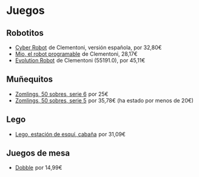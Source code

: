 # Juegos

## Robotitos

<ul>
  <li>
<a target="_blank" href="https://www.amazon.es/gp/product/B01G5PB8UY/ref=as_li_tl?ie=UTF8&camp=3638&creative=24630&creativeASIN=B01G5PB8UY&linkCode=undefined&tag=rchavarria-21&linkId=2588ad254d40818633db243e814cd475">Cyber Robot</a><img src="//ir-es.amazon-adsystem.com/e/ir?t=rchavarria-21&l=am2&o=30&a=B01G5PB8UY" width="1" height="1" border="0" alt="" style="border:none !important; margin:0px !important;" /> de Clementoni, versión española, por 32,80€
  </li>
  <li>
<a target="_blank" href="https://www.amazon.es/gp/product/B010VFIK46/ref=as_li_tl?ie=UTF8&camp=3638&creative=24630&creativeASIN=B010VFIK46&linkCode=undefined&tag=rchavarria-21&linkId=3397a570e4bae2c7deb796b15a46a8f0">Mio, el robot programable</a><img src="//ir-es.amazon-adsystem.com/e/ir?t=rchavarria-21&l=am2&o=30&a=B010VFIK46" width="1" height="1" border="0" alt="" style="border:none !important; margin:0px !important;" /> de Clementoni, 28,17€
  </li>
  <li>
<a target="_blank" href="https://www.amazon.es/gp/product/B07232LZZ4/ref=as_li_tl?ie=UTF8&camp=3638&creative=24630&creativeASIN=B07232LZZ4&linkCode=as2&tag=rchavarria-21&linkId=fc73e9e4b53ccd54a0d099a0e983bb36">Evolution Robot</a><img src="//ir-es.amazon-adsystem.com/e/ir?t=rchavarria-21&l=am2&o=30&a=B07232LZZ4" width="1" height="1" border="0" alt="" style="border:none !important; margin:0px !important;" /> de Clementoni (55191.0), por 45,11€
  </li>
</ul>

## Muñequitos

<ul>
  <li>
<a target="_blank" href="https://www.amazon.es/gp/product/B074FZ8C9W/ref=as_li_tl?ie=UTF8&camp=3638&creative=24630&creativeASIN=B074FZ8C9W&linkCode=undefined&tag=rchavarria-21&linkId=08aa99a4e24c30c714dda78a69a6ed79">Zomlings, 50 sobres, serie 6</a><img src="//ir-es.amazon-adsystem.com/e/ir?t=rchavarria-21&l=am2&o=30&a=B074FZ8C9W" width="1" height="1" border="0" alt="" style="border:none !important; margin:0px !important;" /> por 25€
  </li>
  <li>
<a target="_blank" href="https://www.amazon.es/gp/product/B01MTCRQFG/ref=as_li_tl?ie=UTF8&camp=3638&creative=24630&creativeASIN=B01MTCRQFG&linkCode=undefined&tag=rchavarria-21&linkId=e747616d9af413aff61fd5237604f3ef">Zomlings, 50 sobres, serie 5</a><img src="//ir-es.amazon-adsystem.com/e/ir?t=rchavarria-21&l=am2&o=30&a=B01MTCRQFG" width="1" height="1" border="0" alt="" style="border:none !important; margin:0px !important;" /> por 35,78€ (ha estado por menos de 20€)
  </li>
</ul>

## Lego

<ul>
  <li>
<a target="_blank" href="https://www.amazon.es/gp/product/B06WLL3SMJ/ref=as_li_tl?ie=UTF8&camp=3638&creative=24630&creativeASIN=B06WLL3SMJ&linkCode=undefined&tag=rchavarria-21&linkId=981fb4a3b940a4aa977222c34e8be6c8">Lego, estación de esquí, cabaña</a><img src="//ir-es.amazon-adsystem.com/e/ir?t=rchavarria-21&l=am2&o=30&a=B06WLL3SMJ" width="1" height="1" border="0" alt="" style="border:none !important; margin:0px !important;" /> por 31,09€
  </li>
</ul>

## Juegos de mesa

<ul>
  <li>
<a target="_blank" href="https://www.amazon.es/gp/product/B008EK6XEK/ref=as_li_tl?ie=UTF8&camp=3638&creative=24630&creativeASIN=B008EK6XEK&linkCode=undefined&tag=rchavarria-21&linkId=9d70a3bea23f995aa2cb17c6d864d0f3">Dobble</a><img src="//ir-es.amazon-adsystem.com/e/ir?t=rchavarria-21&l=am2&o=30&a=B008EK6XEK" width="1" height="1" border="0" alt="" style="border:none !important; margin:0px !important;" /> por 14,99€
  </li>
</ul>
